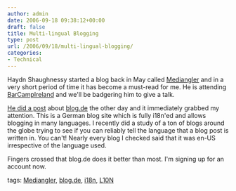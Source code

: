 ```yaml
---
author: admin
date: 2006-09-18 09:38:12+00:00
draft: false
title: Multi-lingual Blogging
type: post
url: /2006/09/18/multi-lingual-blogging/
categories:
- Technical
---
```


Haydn Shaughnessy started a blog back in May called [Mediangler](http://www.mediangler.com/) and in a very short period of time it has become a must-read for me. He is attending [BarCampIreland](http://argolon.com/barcampireland/) and we'll be badgering him to give a talk.

[He did a post](http://www.mediangler.com/2006/09/15/blogde-a-multilingual-blog/) about [blog.de](http://www.blog.de/) the other day and it immediately grabbed my attention. This is a German blog site which is fully i18n'ed and allows blogging in many languages. I recently did a study of a ton of blogs around the globe trying to see if you can reliably tell the language that a blog post is written in. You can't! Nearly every blog I checked said that it was en-US irrespective of the language used.

Fingers crossed that blog.de does it better than most. I'm signing up for an account now.

tags: [Mediangler](http://technorati.com/tag/Mediangler), [blog.de](http://technorati.com/tag/blog.de), [i18n](http://technorati.com/tag/i18n), [L10N](http://technorati.com/tag/L10N)
